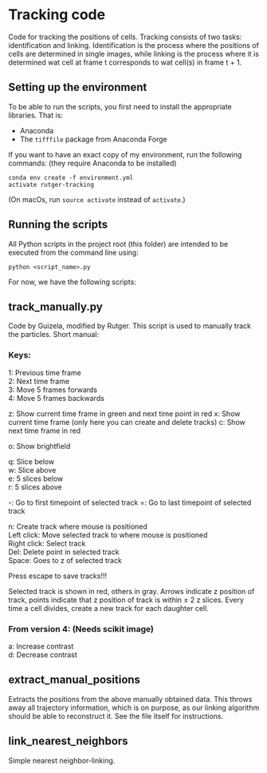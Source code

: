 Tracking code
=============

Code for tracking the positions of cells. Tracking consists of two tasks: identification and linking. Identification
is the process where the positions of cells are determined in single images, while linking is the process where it is
determined wat cell at frame t corresponds to wat cell(s) in frame t + 1.

Setting up the environment
--------------------------
To be able to run the scripts, you first need to install the appropriate libraries. That is:

* Anaconda
* The `tifffile` package from Anaconda Forge

If you want to have an exact copy of my environment, run the following commands: (they require
Anaconda to be installed)

    conda env create -f environment.yml
    activate rutger-tracking

(On macOs, run `source activate` instead of `activate`.)

Running the scripts
-------------------

All Python scripts in the project root (this folder) are intended to be executed from the command line
using:

    python <script_name>.py
   
For now, we have the following scripts:

track_manually.py
-----------------

Code by Guizela, modified by Rutger. This script is used to manually track the particles. Short manual:

### Keys:

1​: Previous time frame  
2​: Next time frame  
3​: Move 5 frames forwards  
4​: Move 5 frames backwards

z​: Show current time frame in green and next time point in red
x​: Show current time frame (only here you can create and delete tracks)
c​: Show next time frame in red

o​: Show brightfield

q​: Slice below  
w​: Slice above  
e​: 5 slices below  
r​: 5 slices above

-​: Go to first timepoint of selected track
=​: Go to last timepoint of selected track

n​: Create track where mouse is positioned  
Left click​: Move selected track to where mouse is positioned  
Right click​: Select track  
Del​: Delete point in selected track  
Space​: Goes to z of selected track 

Press ​escape ​to save tracks!!! 

Selected track is shown in red, others in gray. Arrows indicate z position of track, points indicate that z position of
track is within ± 2 z slices. Every time a cell divides, create a new track for each daughter cell. 
 
### From version 4: (Needs scikit image)  
a​: Increase contrast  
d​: Decrease contrast 

extract_manual_positions
------------------------
Extracts the positions from the above manually obtained data. This throws away all trajectory information, which is on
purpose, as our linking algorithm should be able to reconstruct it. See the file itself for instructions.

link_nearest_neighbors
----------------------
Simple nearest neighbor-linking.